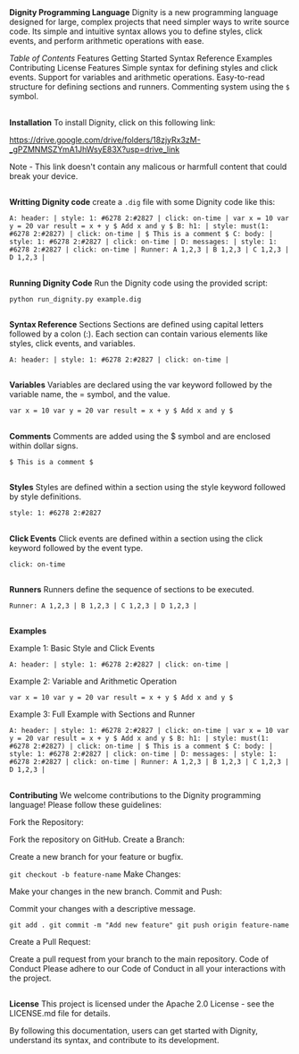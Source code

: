 ##
**Dignity Programming Language**
Dignity is a new programming language designed for large, complex projects that need simpler ways to write source code. Its simple and intuitive syntax allows you to define styles, click events, and perform arithmetic operations with ease.

*Table of Contents*
Features
Getting Started
Syntax Reference
Examples
Contributing
License
Features
Simple syntax for defining styles and click events.
Support for variables and arithmetic operations.
Easy-to-read structure for defining sections and runners.
Commenting system using the ``$`` symbol.

##
**Installation**
To install Dignity, click on this following link:

https://drive.google.com/drive/folders/18zjyRx3zM-_gPZMNMSZYmA1JhWsyE83X?usp=drive_link

Note - This link doesn't contain any malicous or harmfull content that could break your device.

##
**Writting Dignity code**
create a ``.dig`` file with some Dignity code like this:

``
A: header: | style: 1: #6278 2:#2827 | click: on-time |
var x = 10
var y = 20
var result = x + y $ Add x and y $
B: h1: | style: must(1: #6278 2:#2827) | click: on-time | $ This is a comment $
C: body: | style: 1: #6278 2:#2827 | click: on-time |
D: messages: | style: 1: #6278 2:#2827 | click: on-time |
Runner: A 1,2,3 | B 1,2,3 | C 1,2,3 | D 1,2,3 |
``

##
**Running Dignity Code**
Run the Dignity code using the provided script:

``
python run_dignity.py example.dig
``

##
**Syntax Reference**
Sections
Sections are defined using capital letters followed by a colon (:). Each section can contain various elements like styles, click events, and variables.

``
A: header: | style: 1: #6278 2:#2827 | click: on-time |
``

##
**Variables**
Variables are declared using the var keyword followed by the variable name, the = symbol, and the value.

``
var x = 10
var y = 20
var result = x + y $ Add x and y $
``

##
**Comments**
Comments are added using the $ symbol and are enclosed within dollar signs.

``
$ This is a comment $
``

##
**Styles**
Styles are defined within a section using the style keyword followed by style definitions.

``
style: 1: #6278 2:#2827
``

##
**Click Events**
Click events are defined within a section using the click keyword followed by the event type.

``
click: on-time
``

##
**Runners**
Runners define the sequence of sections to be executed.

``
Runner: A 1,2,3 | B 1,2,3 | C 1,2,3 | D 1,2,3 |
``

##
**Examples**

Example 1: Basic Style and Click Events

``
A: header: | style: 1: #6278 2:#2827 | click: on-time |
``

Example 2: Variable and Arithmetic Operation

``
var x = 10
var y = 20
var result = x + y $ Add x and y $
``

Example 3: Full Example with Sections and Runner

``
A: header: | style: 1: #6278 2:#2827 | click: on-time |
var x = 10
var y = 20
var result = x + y $ Add x and y $
B: h1: | style: must(1: #6278 2:#2827) | click: on-time | $ This is a comment $
C: body: | style: 1: #6278 2:#2827 | click: on-time |
D: messages: | style: 1: #6278 2:#2827 | click: on-time |
Runner: A 1,2,3 | B 1,2,3 | C 1,2,3 | D 1,2,3 |
``

##
**Contributing**
We welcome contributions to the Dignity programming language! Please follow these guidelines:

Fork the Repository:

Fork the repository on GitHub.
Create a Branch:

Create a new branch for your feature or bugfix.

``
git checkout -b feature-name
``
Make Changes:

Make your changes in the new branch.
Commit and Push:

Commit your changes with a descriptive message.

``
git add .
git commit -m "Add new feature"
git push origin feature-name
``

Create a Pull Request:

Create a pull request from your branch to the main repository.
Code of Conduct
Please adhere to our Code of Conduct in all your interactions with the project.

##
**License**
This project is licensed under the Apache 2.0 License - see the LICENSE.md file for details.

By following this documentation, users can get started with Dignity, understand its syntax, and contribute to its development.
